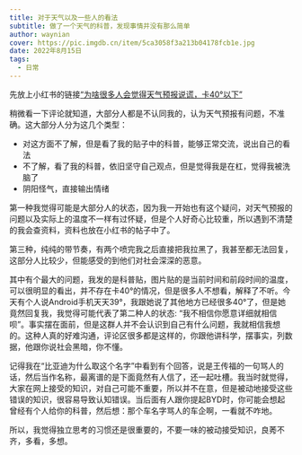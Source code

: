 ```yaml
---
title: 对于天气以及一些人的看法
subtitle: 做了一个天气的科普，发现事情并没有那么简单
author: waynian
cover: https://pic.imgdb.cn/item/5ca3058f3a213b04178fcb1e.jpg
date: 2022年8月15日
tags: 
  - 日常
---
```



先放上小红书的链接[“为啥很多人会觉得天气预报说谎，卡40°以下”](https://www.xiaohongshu.com/discovery/item/62f6f29200000000120085fd?share_from_user_hidden=true&type=normal&xhsshare=WeixinSession&appuid=5ec098eb000000000100677a&apptime=1660565527)

稍微看一下评论就知道，大部分人都是不认同我的，认为天气预报有问题，不准确。这大部分人分为这几个类型：
- 对这方面不了解，但是看了我的贴子中的科普，能够正常交流，说出自己的看法
- 不了解，看了我的科普，依旧坚守自己观点，但是觉得我是在杠，觉得我被洗脑了
- 阴阳怪气，直接输出情绪

第一种我觉得可能是大部分人的状态，因为我一开始也有这个疑问，对天气预报的问题以及实际上的温度不一样有过怀疑，但是个人好奇心比较重，所以遇到不清楚的我会查资料，资料也放在小红书的帖子中了。

第三种，纯纯的带节奏，有两个喷完我之后直接把我拉黑了，我甚至都无法回复，这部分人比较少，但能感受的到他们对社会深深的恶意。

其中有个最大的问题，我发的是科普贴，图片贴的是当前时间和前段时间的温度，可以很明显的看出，并不存在卡40°的情况，但是很多人不想看，解释了不听。今天有个人说Android手机天天39°，我跟她说了其他地方已经很多40°了，但是她竟然回复我，我觉得可能代表了第二种人的状态: “我不相信你愿意详细就相信呗”。事实摆在面前，但是这群人并不会认识到自己有什么问题，我就相信我想的。这种人真的好难沟通，评论区很多都是这样的，你跟他讲科学，摆事实，列数据，他跟你说社会黑暗，你不懂。

记得我在“比亚迪为什么取这个名字”中看到有个回答，说是王传福的一句骂人的话，然后当作名称，最离谱的是下面竟然有人信了，还一起吐槽。我当时就觉得，大家在网上接受的知识，对自己可能不重要，所以并不在意，但是被动地接受这些错误的知识，很容易导致认知错误。当后面有人跟你提起BYD时，你可能会想起曾经有个人给你的科普，然后想：那个车名字骂人的车企啊，一看就不咋地。

所以，我觉得独立思考的习惯还是很重要的，不要一味的被动接受知识，良莠不齐，多看，多想。
